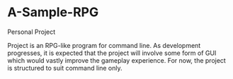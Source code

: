# A-Sample-RPG
Personal Project

Project is an RPG-like program for command line. As development progresses, it is expected that the project will involve some form of GUI which would vastly improve the gameplay experience. For now, the project is structured to suit command line only. 
